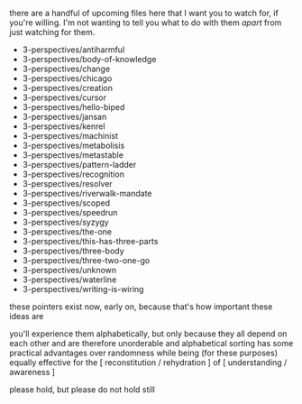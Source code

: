 there are a handful of upcoming files here that I want you to watch for, if you're willing. I'm not wanting to tell you what to do with them *apart* from just watching for them.

* 3-perspectives/antiharmful
* 3-perspectives/body-of-knowledge
* 3-perspectives/change
* 3-perspectives/chicago
* 3-perspectives/creation
* 3-perspectives/cursor
* 3-perspectives/hello-biped
* 3-perspectives/jansan
* 3-perspectives/kenrel
* 3-perspectives/machinist
* 3-perspectives/metabolisis
* 3-perspectives/metastable
* 3-perspectives/pattern-ladder
* 3-perspectives/recognition
* 3-perspectives/resolver
* 3-perspectives/riverwalk-mandate
* 3-perspectives/scoped
* 3-perspectives/speedrun
* 3-perspectives/syzygy
* 3-perspectives/the-one
* 3-perspectives/this-has-three-parts
* 3-perspectives/three-body
* 3-perspectives/three-two-one-go
* 3-perspectives/unknown
* 3-perspectives/waterline
* 3-perspectives/writing-is-wiring

these pointers exist now, early on, because that's how important these ideas are

you'll experience them alphabetically, but only because they all depend on each other and are therefore unorderable and alphabetical sorting has some practical advantages over randomness while being (for these purposes) equally effective for the [ reconstitution / rehydration ] of [ understanding / awareness ]

please hold, but please do not hold still
